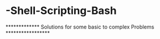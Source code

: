 # -Shell-Scripting-Bash

*************    Solutions for some basic to complex Problems    *****************
